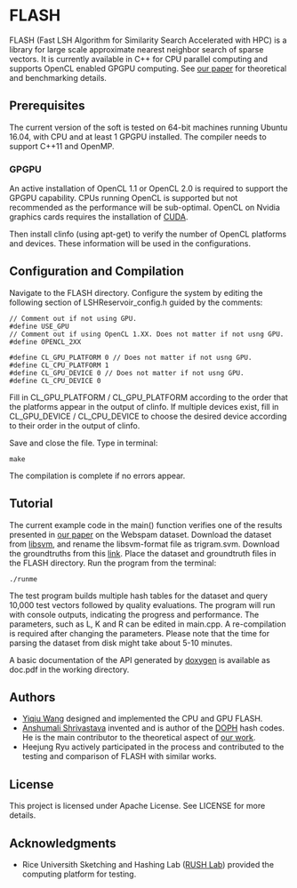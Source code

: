 # FLASH

FLASH (Fast LSH Algorithm for Similarity Search Accelerated with HPC) is a library for large scale approximate nearest neighbor search of sparse vectors. It is currently available in C++ for CPU parallel computing and supports OpenCL enabled GPGPU computing. See [our paper](https://arxiv.org/pdf/1709.01190.pdf) for theoretical and benchmarking details. 

## Prerequisites

The current version of the soft is tested on 64-bit machines running Ubuntu 16.04, with CPU and at least 1 GPGPU installed. The compiler needs to support C++11 and OpenMP. 

### GPGPU

An active installation of OpenCL 1.1 or OpenCL 2.0 is required to support the GPGPU capability. CPUs running OpenCL is supported but not recommended as the performance will be sub-optimal. OpenCL on Nvidia graphics cards requires the installation of [CUDA](https://developer.nvidia.com/cuda-toolkit-32-downloads). 

Then install clinfo (using apt-get) to verify the number of OpenCL platforms and devices. These information will be used in the configurations. 

## Configuration and Compilation

Navigate to the FLASH directory. Configure the system by editing the following section of LSHReservoir_config.h guided by the comments: 

```
// Comment out if not using GPU. 
#define USE_GPU
// Comment out if using OpenCL 1.XX. Does not matter if not usng GPU. 
#define OPENCL_2XX

#define CL_GPU_PLATFORM 0 // Does not matter if not usng GPU. 
#define CL_CPU_PLATFORM 1
#define CL_GPU_DEVICE 0 // Does not matter if not usng GPU. 
#define CL_CPU_DEVICE 0
```

Fill in CL_GPU_PLATFORM / CL_GPU_PLATFORM according to the order that the platforms appear in the output of clinfo. If multiple devices exist, fill in CL_GPU_DEVICE / CL_CPU_DEVICE to choose the desired device according to their order in the output of clinfo. 

Save and close the file. Type in terminal:

```
make
```

The compilation is complete if no errors appear. 

## Tutorial

The current example code in the main() function verifies one of the results presented in [our paper](https://arxiv.org/pdf/1709.01190.pdf) on the Webspam dataset. Download the dataset from [libsvm](https://www.csie.ntu.edu.tw/~cjlin/libsvmtools/datasets/binary.html#webspam), and rename the libsvm-format file as trigram.svm. Download the groundtruths from  this [link](https://github.com/wangyiqiu/webspam). Place the dataset and groundtruth files in the FLASH directory. Run the program from the terminal:

```
./runme
```

The test program builds multiple hash tables for the dataset and query 10,000 test vectors followed by quality evaluations. The program will run with console outputs, indicating the progress and performance. The parameters, such as L, K and R can be edited in main.cpp. A re-compilation is required after changing the parameters. Please note that the time for parsing the dataset from disk might take about 5-10 minutes. 

A basic documentation of the API generated by [doxygen](http://www.stack.nl/~dimitri/doxygen/) is available as doc.pdf in the working directory. 

## Authors

- [Yiqiu Wang](https://github.com/wangyiqiu) designed and implemented the CPU and GPU FLASH.
- [Anshumali Shrivastava](https://www.cs.rice.edu/~as143/) invented and is author of the [DOPH](http://rush.rice.edu/fastest-minwise.html) hash codes. He is the main contributor to the theoretical aspect of [our work](https://arxiv.org/pdf/1709.01190.pdf). 
- Heejung Ryu actively participated in the process and contributed to the testing and comparison of FLASH with similar works. 

## License

This project is licensed under Apache License. See LICENSE for more details. 

## Acknowledgments

* Rice Universith Sketching and Hashing Lab ([RUSH Lab](http://rush.rice.edu/index.html)) provided the computing platform for testing. 
